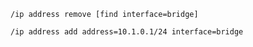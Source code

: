 ```
/ip address remove [find interface=bridge]
```

```
/ip address add address=10.1.0.1/24 interface=bridge
```


